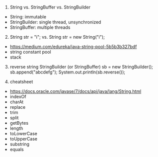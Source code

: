 1. String vs. StringBuffer vs. StringBuilder

- String: immutable
- StringBuilder: single thread, unsynchronized
- StringBuffer: multiple threads

2. String str = "i"; vs. String str = new String("i");
- https://medium.com/edureka/java-string-pool-5b5b3b327bdf
- string constant pool
- stack

3. reverse string
StringBuilder (or StringBuffer) sb = new StringBuilder();
sb.append("abcdefg");
System.out.println(sb.reverse());

4. cheatsheet
- https://docs.oracle.com/javase/7/docs/api/java/lang/String.html
- indexOf
- charAt
- replace
- trim
- split
- getBytes
- length
- toLowerCase
- toUpperCase
- substring
- equals


